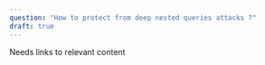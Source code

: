 ```yaml
---
question: "How to protect from deep nested queries attacks ?"
draft: true
---
```


Needs links to relevant content
